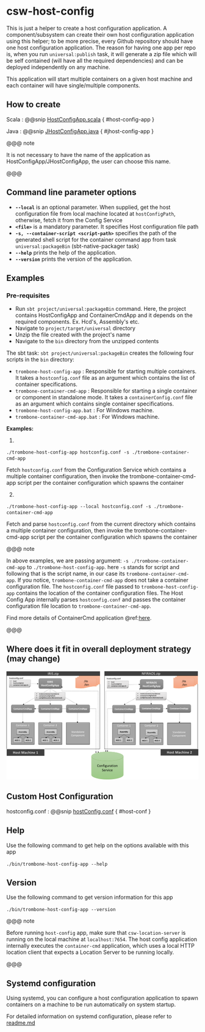 # csw-host-config

This is just a helper to create a host configuration application.
A component/subsystem can create their own host configuration application using this helper;
to be more precise, every Github repository should have one host configuration application.
The reason for having one app per repo is, when you run `universal:publish` task,
it will generate a zip file which will be self contained (will have all the required dependencies) and can be deployed independently on any machine.

This application will start multiple containers on a given host machine and each container will have single/multiple components.

## How to create

Scala
:   @@snip [HostConfigApp.scala](../../../../examples/src/main/scala/example/framework/HostConfigApp.scala) { #host-config-app }

Java
:   @@snip [JHostConfigApp.java](../../../../examples/src/main/java/example/framework/JHostConfigApp.java) { #jhost-config-app }

@@@ note

It is not necessary to have the name of the application as HostConfigApp/JHostConfigApp, the user can choose this name.

@@@

## Command line parameter options

* **`--local`** is an optional parameter. When supplied, get the host configuration file from local machine located at `hostConfigPath`, otherwise, fetch it from the Config Service
* **`<file>`** is a mandatory parameter. It specifies Host configuration file path
* **`-s, --container-script <script-path>`** specifies the path of the generated shell script for the container command app from task `universal:packageBin` (sbt-native-packager task)
* **`--help`** prints the help of the application.
* **`--version`** prints the version of the application.

## Examples

### Pre-requisites

* Run `sbt project/universal:packageBin` command. Here, the project contains HostConfigApp and ContainerCmdApp and it depends on the required components. Ex. Hcd's, Assembly's etc.
* Navigate to `project/target/universal` directory
* Unzip the file created with the project's name
* Navigate to the `bin` directory from the unzipped contents

The sbt task: `sbt project/universal:packageBin` creates the following four scripts in the `bin` directory:
 
* `trombone-host-config-app` : Responsible for starting multiple containers. It takes a `hostconfig.conf` file as an argument which contains the list of container specifications.
* `trombone-container-cmd-app` : Responsible for starting a single container or component in standalone mode. It takes a `containerConfig.conf` file as an argument which contains single container specifications.
* `trombone-host-config-app.bat` : For Windows machine.
* `trombone-container-cmd-app.bat` : For Windows machine.

**Examples:**

1. 
```
./trombone-host-config-app hostconfig.conf -s ./trombone-container-cmd-app
```  
Fetch `hostconfig.conf` from the Configuration Service which contains a multiple container configuration, 
then invoke the trombone-container-cmd-app script per the container configuration which spawns the container

2. 
```
./trombone-host-config-app --local hostconfig.conf -s ./trombone-container-cmd-app
```  
Fetch and parse `hostconfig.conf` from the current directory which contains a multiple container configuration, 
then invoke the trombone-container-cmd-app script per the container configuration which spawns the container
 

@@@ note

In above examples, we are passing argument: `-s ./trombone-container-cmd-app` to `./trombone-host-config-app`. here `-s` stands for script and following that is the script name, in our case its `trombone-container-cmd-app`.
If you notice, `trombone-container-cmd-app` does not take a container configuration file.
The `hostconfig.conf` file passed to `trombone-host-config-app` contains the location of the container configuration files. The Host Config App internally parses `hostconfig.conf` and passes the container configuration file
location to `trombone-container-cmd-app`.

Find more details of ContainerCmd application @ref:[here](../framework/deploying-components.md).

@@@

 
## Where does it fit in overall deployment strategy (may change)

![TMT_Deployment_Strategy](../images/hostconfig/tmt-deployment.png)
 
## Custom Host Configuration

hostconfig.conf
:   @@snip [hostConfig.conf](../../../../examples/src/main/resources/hostConfig.conf) { #host-conf }

## Help
Use the following command to get help on the options available with this app
  
`./bin/trombone-host-config-app --help`

## Version
Use the following command to get version information for this app
  
`./bin/trombone-host-config-app --version`

@@@ note

Before running `host-config` app, make sure that `csw-location-server` is running on the local machine at `localhost:7654`.
The host config application internally executes the `container-cmd` application, which uses a local HTTP location client that expects a Location Server to be running locally.

@@@



## Systemd configuration

Using systemd, you can configure a host configuration application to spawn containers on a machine to be run automatically on system startup.

For detailed information on systemd configuration, please refer to [readme.md]($github.base_url$/tools/systemd/readme.md) 
